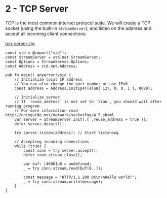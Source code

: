 # 2 - TCP Server
TCP is the most common internet protocol suite.
We will create a TCP socket (using the built-in `StreamServer`), and listen on the address and accept all incoming client connections.

[tcp-server.zig](/code/tcp-server.zig)
```zig
const std = @import("std");
const StreamServer = std.net.StreamServer;
const Options = StreamServer.Options;
const Address = std.net.Address;

pub fn main() anyerror!void {
    // Initialize local IP address
    // You can also change the port number or use IPv6
    const address = Address.initIp4([4]u8{ 127, 0, 0, 1 }, 8080);

    // Initialize server
    // If `reuse_address` is not set to `true`, you should wait after running program
    // For more information read http://unixguide.net/network/socketfaq/4.5.shtml
    var server = StreamServer.init(.{ .reuse_address = true });
    defer server.deinit();

    try server.listen(address); // Start listening

    // Accepting incoming connections
    while (true) {
        const conn = try server.accept();
        defer conn.stream.close();

        var buf: [4096]u8 = undefined;
        _ = try conn.stream.read(buf[0..]);

        const message = "HTTP/1.1 200 OK\n\nHello world!";
        _ = try conn.stream.write(message);
    }
}
```